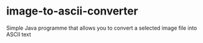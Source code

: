 # image-to-ascii-converter
Simple Java programme that allows you to convert a selected image file into ASCII text
